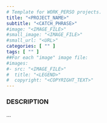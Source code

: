 ```yaml
---
# Template for WORK_PERSO projects.
title: "<PROJECT_NAME>"
subtitle: "<CATCH_PHRASE>"
#image: "<IMAGE_FILE>"
#small_image: "<IMAGE_FILE>"
#small_url: "<URL>"
categories: [ "" ]
tags: [ "" ]
##For each "image" image file:
#images:
#- src: "<IMAGE_FILE>"
#  title: "<LEGEND>"
#  copyright: "<COPYRIGHT_TEXT>"
---
```


<h3>DESCRIPTION</h3>
...
<br>
